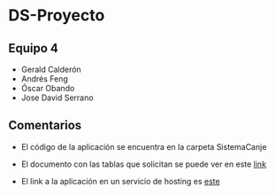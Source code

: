 # DS-Proyecto

## Equipo 4
* Gerald Calderón 
* Andrés Feng 
* Óscar Obando 
* Jose David Serrano 

## Comentarios

* El código de la aplicación se encuentra en la carpeta SistemaCanje

* El documento con las tablas que solicitan se puede ver en este [link](https://docs.google.com/document/d/1G8veSmG_shP7oPbDdP34T3PfzOxC10tTZQzY_4a4EzQ/edit?usp=sharing)

* El link a la aplicación en un servicio de hosting es [este](https://ds-proyecto-1.onrender.com/)
